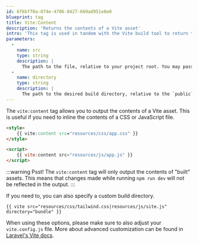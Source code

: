 ```yaml
---
id: 6f6bff0a-074e-4706-8427-669ad951e8e0
blueprint: tag
title: Vite:Content
description: 'Returns the contents of a Vite asset'
intro: 'This tag is used in tandem with the Vite build tool to return the contents of CSS and JavaScript files.'
parameters:
  -
    name: src
    type: string
    description: |
      The path to the file, relative to your project root. You may pass multiple files and paths.
  -
    name: directory
    type: string
    description: |
      The path to the desired build directory, relative to the `public` directory. Defaults to `build`.
---
```

The `vite:content` tag allows you to output the contents of a Vite asset. This is useful if you need to inline the contents of a CSS or JavaScript file.

```html
<style>
    {{ vite:content src="resources/css/app.css" }}
</style>

<script>
    {{ vite:content src="resources/js/app.js" }}
</script>
```

:::warning Psst!
The `vite:content` tag will only output the contents of "built" assets. This means that changes made while running `npm run dev` will not be reflected in the output.
:::

If you need to, you can also specify a custom build directory.

```
{{ vite src="resources/css/tailwind.css|resources/js/site.js" directory="bundle" }}
```

When using these options, please make sure to also adjust your `vite.config.js` file. More about advanced customization can be found in [Laravel's Vite docs](https://laravel.com/docs/9.x/vite#advanced-customization).

